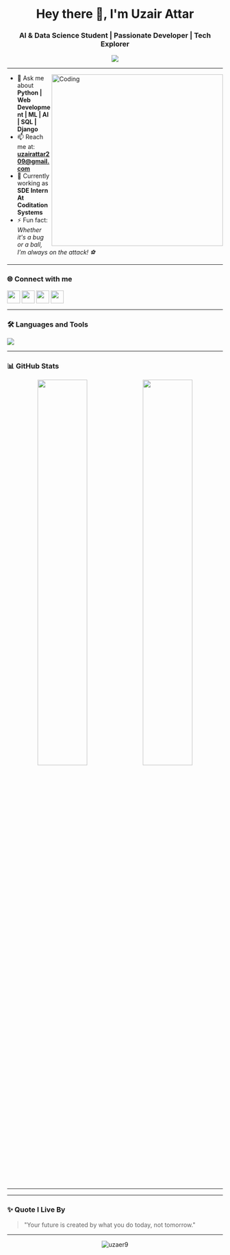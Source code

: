 <h1 align="center">Hey there 👋, I'm Uzair Attar</h1>
<h3 align="center">AI & Data Science Student | Passionate Developer | Tech Explorer</h3>

<p align="center">
  <img src="https://readme-typing-svg.herokuapp.com?font=Fira+Code&pause=1000&center=true&width=435&lines=AI+%2F+ML+%2F+Web+Dev+Enthusiast;Love+to+build+smart+solutions;Tech+is+not+just+code%2C+it's+passion!">
</p>

---

<img align="right" alt="Coding" width="400" src="https://media.tenor.com/NOYF3f82b_gAAAAC/programmer.gif">

- 💬 Ask me about **Python | Web Development | ML | AI | SQL | Django**
- 📫 Reach me at: **uzairattar209@gmail.com**
- 🌱 Currently working as **SDE Intern At Coditation Systems**
- ⚡ Fun fact: *Whether it's a bug or a ball, I’m always on the attack! ⚽*

---

### 🌐 Connect with me

<p align="left">
<a href="https://linkedin.com/in/uzair attar" target="blank"><img align="center" src="https://skillicons.dev/icons?i=linkedin" height="30" /></a>
<a href="https://kaggle.com/uzair attar" target="blank"><img align="center" src="https://cdn.jsdelivr.net/gh/devicons/devicon/icons/kaggle/kaggle-original.svg" height="30" /></a>
<a href="https://instagram.com/zairrrr._" target="blank"><img align="center" src="https://skillicons.dev/icons?i=instagram" height="30" /></a>
<a href="https://www.hackerrank.com/uzairattar209" target="blank"><img align="center" src="https://cdn.jsdelivr.net/gh/devicons/devicon/icons/hackerrank/hackerrank-original.svg" height="30" /></a>
</p>

---

### 🛠️ Languages and Tools

<p align="left">
  <img src="https://skillicons.dev/icons?i=py,java,cpp,html,css,js,react,mysql,sqlite,django,flask,git,github,vscode,figma" />
</p>

---

### 📊 GitHub Stats

<p align="center">
  <img src="https://github-readme-stats.vercel.app/api?username=uzaer9&show_icons=true&theme=github_dark" width="48%" />
  <img src="https://github-readme-stats.vercel.app/api/top-langs/?username=uzaer9&layout=compact&theme=github_dark" width="48%" />
</p>

---



---

### ✨ Quote I Live By

> "Your future is created by what you do today, not tomorrow."

---

<p align="center">
  <img src="https://komarev.com/ghpvc/?username=uzaer9&label=Profile%20views&color=0e75b6&style=flat" alt="uzaer9" />
</p>
